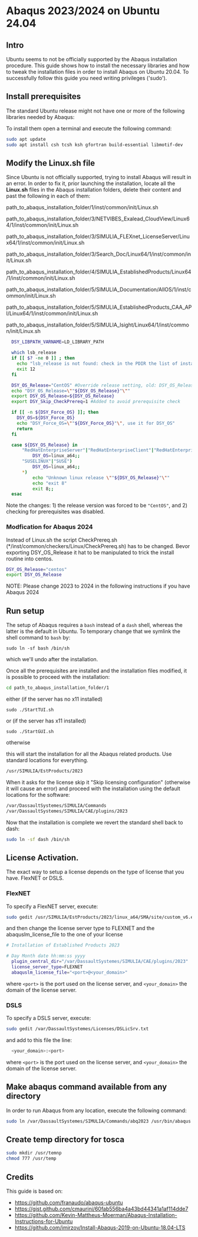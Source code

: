 # Abaqus 2023/2024 on Ubuntu 24.04

## Intro

Ubuntu seems to not be officially supported by the Abaqus installation procedure. This guide shows how to install the necessary libraries and how to tweak the installation files in order to install Abaqus on Ubuntu 20.04. To successfully follow this guide you need writing privileges ('sudo').

## Install prerequisites

The standard Ubuntu release might not have one or more of the following libraries needed by Abaqus:

To install them open a terminal and execute the following command:

```bash
sudo apt update
sudo apt install csh tcsh ksh gfortran build-essential libmotif-dev
```

## Modify the Linux.sh file

Since Ubuntu is not officially supported, trying to install Abaqus will result in an error. In order to fix it, prior launching
the installation, locate all the **Linux.sh** files in the Abaqus installation folders, delete their content and past the following
in each of them:

path_to_abaqus_installation_folder/1/inst/common/init/Linux.sh

path_to_abaqus_installation_folder/3/NETVIBES_Exalead_CloudView/Linux64/1/inst/common/init/Linux.sh

path_to_abaqus_installation_folder/3/SIMULIA_FLEXnet_LicenseServer/Linux64/1/inst/common/init/Linux.sh

path_to_abaqus_installation_folder/3/Search_Doc/Linux64/1/inst/common/init/Linux.sh

path_to_abaqus_installation_folder/4/SIMULIA_EstablishedProducts/Linux64/1/inst/common/init/Linux.sh

path_to_abaqus_installation_folder/5/SIMULIA_Documentation/AllOS/1/inst/common/init/Linux.sh

path_to_abaqus_installation_folder/5/SIMULIA_EstablishedProducts_CAA_API/Linux64/1/inst/common/init/Linux.sh

path_to_abaqus_installation_folder/5/SIMULIA_Isight/Linux64/1/inst/common/init/Linux.sh

```sh
  DSY_LIBPATH_VARNAME=LD_LIBRARY_PATH

  which lsb_release
  if [[ $? -ne 0 ]] ; then
    echo "lsb_release is not found: check in the PDIR the list of installed packages for servers validation."
    exit 12
  fi

  DSY_OS_Release="CentOS" #Override release setting, old: DSY_OS_Release=`lsb_release --short --id |sed 's/ //g'`
  echo "DSY_OS_Release=\""${DSY_OS_Release}"\""
  export DSY_OS_Release=${DSY_OS_Release}
  export DSY_Skip_CheckPrereq=1 #Added to avoid prerequisite check

  if [[ -n ${DSY_Force_OS} ]]; then
    DSY_OS=${DSY_Force_OS}
    echo "DSY_Force_OS=\""${DSY_Force_OS}"\", use it for DSY_OS"
    return
  fi

  case ${DSY_OS_Release} in
      "RedHatEnterpriseServer"|"RedHatEnterpriseClient"|"RedHatEnterpriseWorkstation"|"CentOS")
          DSY_OS=linux_a64;;
      "SUSELINUX"|"SUSE")
          DSY_OS=linux_a64;;
      *)
          echo "Unknown linux release \""${DSY_OS_Release}"\""
          echo "exit 8"
          exit 8;;
  esac
```

Note the changes: 1) the release version was forced to be `"CentOS"`, and 2) checking for prerequisites was disabled.

### Modfication for Abaqus 2024
Instead of Linux.sh the script CheckPrereq.sh (*/inst/common/checkers/Linux/CheckPrereq.sh) has to be changed. 
Bevor exporting DSY_OS_Release it hat to be manipulated to trick the install routine into centos. 

```sh
DSY_OS_Release="centos"
export DSY_OS_Release
```
NOTE: Please change 2023 to 2024 in the following instructions if you have Abaqus 2024

## Run setup
The setup of Abaqus requires a `bash` instead of a `dash` shell, whereas the latter is the default in Ubuntu. To temporary change that we symlink the shell command to `bash` by:
```dash
sudo ln -sf bash /bin/sh
```
which we'll undo after the installation.

Once all the prerequisites are installed and the installation files modified, it is possible to proceed with the installation:
```bash
cd path_to_abaqus_installation_folder/1
```
either (if the server has no x11 installed)
```
sudo ./StartTUI.sh
```
or (if the server has x11 installed)
```
sudo ./StartGUI.sh
```
otherwise

this will start the installation for all the Abaqus related products. Use standard locations for everything.
```bash
/usr/SIMULIA/EstProducts/2023
```
When it asks for the license skip it "Skip licensing configuration" (otherwise it will cause an error) and proceed with the installation using the default locations for the software:
```bash
/var/DassaultSystemes/SIMULIA/Commands
/var/DassaultSystemes/SIMULIA/CAE/plugins/2023
```

Now that the installation is complete we revert the standard shell back to dash:
```bash
sudo ln -sf dash /bin/sh
```

## License Activation.
The exact way to setup a license depends on the type of license that you have. FlexNET or DSLS.

### FlexNET
To specify a FlexNET server, execute:
```sh
sudo gedit /usr/SIMULIA/EstProducts/2023/linux_a64/SMA/site/custom_v6.env
```

and then change the license server type to FLEXNET and the abaquslm_license_file to the one of your license

```sh
# Installation of Established Products 2023

# Day Month date hh:mm:ss yyyy
  plugin_central_dir="/var/DassaultSystemes/SIMULIA/CAE/plugins/2023"
  license_server_type=FLEXNET
  abaquslm_license_file="<port>@<your_domain>"
```
where `<port>` is the port used on the license server, and `<your_domain>` the domain of the license server.

### DSLS
To specify a DSLS server, execute:
```sh
sudo gedit /var/DassaultSystemes/Licenses/DSLicSrv.txt
```
and add to this file the line:
```sh
  <your_domain>:<port>
```
where `<port>` is the port used on the license server, and `<your_domain>` the domain of the license server.

## Make abaqus command available from any directory

In order to run Abaqus from any location, execute the following command: 
```sh
sudo ln /var/DassaultSystemes/SIMULIA/Commands/abq2023 /usr/bin/abaqus
```

## Create temp directory for tosca

```sh
sudo mkdir /usr/temnp
chmod 777 /usr/temp
```

## Credits

This guide is based on:

* <https://github.com/franaudo/abaqus-ubuntu>
* <https://gist.github.com/cmaurini/60fab556ba4a43bd44341a1af114dde7>
* <https://github.com/Kevin-Mattheus-Moerman/Abaqus-Installation-Instructions-for-Ubuntu>
* <https://github.com/imirzov/Install-Abaqus-2019-on-Ubuntu-18.04-LTS>
